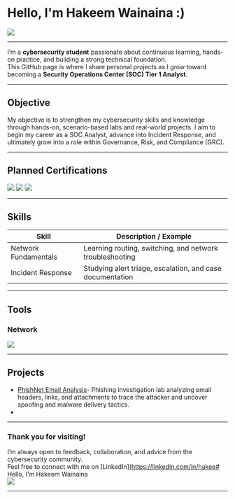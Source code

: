# Hello, I'm Hakeem Wainaina :) 
<a href="https://www.linkedin.com/in/hakeem-wainaina-003267327"><img src="https://img.shields.io/badge/-LinkedIn-0072b1?&style=for-the-badge&logo=linkedin&logoColor=white" /></a>

---

I’m a **cybersecurity student** passionate about continuous learning, hands-on practice, and building a strong technical foundation.  
This GitHub page is where I share personal projects as I grow toward becoming a **Security Operations Center (SOC) Tier 1 Analyst**.

---

## Objective
My objective is to strengthen my cybersecurity skills and knowledge through hands-on, scenario-based labs and real-world projects. I aim to begin my career as a SOC Analyst, advance into Incident Response, and ultimately grow into a role within Governance, Risk, and Compliance (GRC).

---

## Planned Certifications  
<div>
    <img src="https://img.shields.io/badge/-CompTIA_Network%2B-007ACC?&style=for-the-badge&logo=CompTIA&logoColor=white" />
    <img src="https://img.shields.io/badge/-CompTIA_Security%2B-FF0000?&style=for-the-badge&logo=CompTIA&logoColor=white" />
    <img src="https://img.shields.io/badge/-Cisco_CCNA-1BA0D7?&style=for-the-badge&logo=Cisco&logoColor=white" />
</div>

---

## Skills  
| Skill | Description / Example |
|-----------------------------------------------|--------------------------------|
| Network Fundamentals | Learning routing, switching, and network troubleshooting |
| Incident Response | Studying alert triage, escalation, and case documentation |

---

## Tools
### Network  
<div>
    <img src="https://img.shields.io/badge/-Wireshark-1679A7?&style=for-the-badge&logo=Wireshark&logoColor=white" />
   
</div>

---

## Projects  
- [PhishNet Email Analysis](https://github.com/keemthedream45/PhishNet-Email-Analysis)-  Phishing investigation lab analyzing email headers, links, and attachments to trace the attacker and uncover spoofing and malware delivery tactics.
-  

---

### Thank you for visiting!
I’m always open to feedback, collaboration, and advice from the cybersecurity community.  
Feel free to connect with me on [LinkedIn](https://linkedin.com/in/hakee# Hello, I'm Hakeem Wainaina  
<a href="https://linkedin.com/in/hakeemwainaina"><img src="https://img.shields.io/badge/-LinkedIn-0072b1?&style=for-the-badge&logo=linkedin&logoColor=white" /></a>

---


